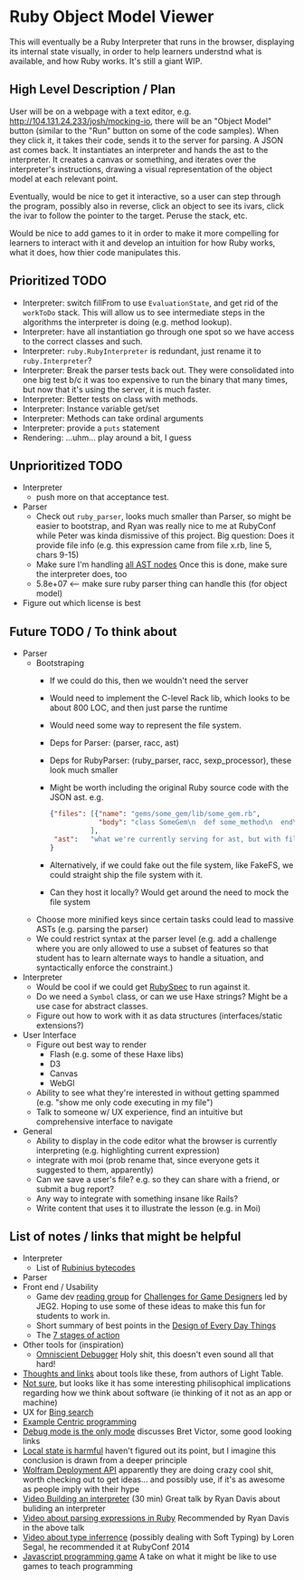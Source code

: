Ruby Object Model Viewer
========================

This will eventually be a Ruby Interpreter that runs in the browser,
displaying its internal state visually, in order to help learners
understnd what is available, and how Ruby works.
It's still a giant WIP.


High Level Description / Plan
-----------------------------

User will be on a webpage with a text editor, e.g. http://104.131.24.233/josh/mocking-io,
there will be an "Object Model" button (similar to the "Run" button on some of the code samples).
When they click it, it takes their code, sends it to the server for parsing.
A JSON ast comes back. It instantiates an interpreter and hands the ast to the interpreter.
It creates a canvas or something, and iterates over the interpreter's instructions,
drawing a visual representation of the object model at each relevant point.

Eventually, would be nice to get it interactive, so a user can step through the program,
possibly also in reverse, click an object to see its ivars, click the ivar to follow
the pointer to the target. Peruse the stack, etc.

Would be nice to add games to it in order to make it more compelling for learners to
interact with it and develop an intuition for how Ruby works, what it does, how thier
code manipulates this.


Prioritized TODO
----------------

* Interpreter: switch fillFrom to use `EvaluationState`, and get rid of the `workToDo` stack.
  This will allow us to see intermediate steps in the algorithms the interpreter is doing (e.g. method lookup).
* Interpreter: have all instantiation go through one spot so we have access to the correct classes and such.
* Interpreter: `ruby.RubyInterpreter` is redundant, just rename it to `ruby.Interpreter`?
* Interpreter: Break the parser tests back out. They were consolidated into one big test b/c it was too expensive to run the binary that many times, but now that it's using the server, it is much faster.
* Interpreter: Better tests on class with methods.
* Interpreter: Instance variable get/set
* Interpreter: Methods can take ordinal arguments
* Interpreter: provide a `puts` statement
* Rendering: ...uhm... play around a bit, I guess

Unprioritized TODO
------------------

* Interpreter
  * push more on that acceptance test.
* Parser
  * Check out `ruby_parser`, looks much smaller than Parser, so might be easier to bootstrap,
    and Ryan was really nice to me at RubyConf while Peter was kinda dismissive of this project.
    Big question: Does it provide file info (e.g. this expression came from file x.rb, line 5, chars 9-15)
  * Make sure I'm handling [all AST nodes](https://github.com/whitequark/parser/blob/master/doc/AST_FORMAT.md)
    Once this is done, make sure the interpreter does, too
  * 5.8e+07 <-- make sure ruby parser thing can handle this (for object model)
* Figure out which license is best



Future TODO / To think about
----------------------------

* Parser
  * Bootstraping
    * If we could do this, then we wouldn't need the server
    * Would need to implement the C-level Rack lib, which looks to be about 800 LOC, and then just parse the runtime
    * Would need some way to represent the file system.
    * Deps for Parser: (parser, racc, ast)
    * Deps for RubyParser: (ruby_parser, racc, sexp_processor), these look much smaller
    * Might be worth including the original Ruby source code with the JSON ast. e.g.

      ```json
      {"files": [{"name": "gems/some_gem/lib/some_gem.rb",
                  "body": "class SomeGem\n  def some_method\n  end\nend"}
                ],
       "ast":   "what we're currently serving for ast, but with file info that references the provided files"
      }
      ```
    * Alternatively, if we could fake out the file system, like FakeFS, we could straight ship the file system with it.
    * Can they host it locally? Would get around the need to mock the file system
  * Choose more minified keys since certain tasks could lead to massive ASTs (e.g. parsing the parser)
  * We could restrict syntax at the parser level (e.g. add a challenge where you are only allowed to use a subset of features
    so that student has to learn alternate ways to handle a situation, and syntactically enforce the constraint.)
* Interpreter
  * Would be cool if we could get [RubySpec](https://github.com/rubyspec/rubyspec) to run against it.
  * Do we need a `Symbol` class, or can we use Haxe strings? Might be a use case for abstract classes.
  * Figure out how to work with it as data structures (interfaces/static extensions?)
* User Interface
  * Figure out best way to render
    * Flash (e.g. some of these Haxe libs)
    * D3
    * Canvas
    * WebGl
  * Ability to see what they're interested in without getting spammed (e.g. "show me only code executing in my file")
  * Talk to someone w/ UX experience, find an intuitive but comprehensive interface to navigate
* General
  * Ability to display in the code editor what the browser is currently interpreting (e.g. highlighting current expression)
  * integrate with moi (prob rename that, since everyone gets it suggested to them, apparently)
  * Can we save a user's file? e.g. so they can share with a friend, or submit a bug report?
  * Any way to integrate with something insane like Rails?
  * Write content that uses it to illustrate the lesson (e.g. in Moi)


List of notes / links that might be helpful
-------------------------------------------
* Interpreter
  * List of [Rubinius bytecodes](http://rubini.us/doc/en/virtual-machine/instructions/)
* Parser
* Front end / Usability
  * Game dev [reading group](https://groups.google.com/forum/#!topic/game-maker-study-group/TwGr9AQ_eQk) for [Challenges for Game Designers](http://www.amazon.com/dp/158450580X)
    led by JEG2. Hoping to use some of these ideas to make this fun for students to work in.
  * Short summary of best points in the [Design of Every Day Things](http://drhaswell.com/index.php/2012/08/book-review-the-design-of-everyday-things/)
  * The [7 stages of action](https://en.wikipedia.org/wiki/Seven_stages_of_action)
* Other tools for (inspiration)
  * [Omniscient Debugger](http://www.lambdacs.com/debugger/) Holy shit, this doesn't even sound all that hard!
* [Thoughts and links](http://lighttable.com/2014/05/16/pain-we-forgot/) about tools like these, from authors of Light Table.
* [Not sure](http://pchiusano.blogspot.com/2013/05/the-future-of-software-end-of-apps-and.html),
  but looks like it has some interesting philisophical implications regarding how we think about software (ie thinking of it not as an app or machine)
* UX for [Bing search](http://blogs.msdn.com/b/visualstudio/archive/2014/02/17/introducing-bing-code-search-for-c.aspx)
* [Example Centric programming](http://www.subtext-lang.org/OOPSLA04.pdf)
* [Debug mode is the only mode](http://gbracha.blogspot.com/2012/11/debug-mode-is-only-mode.html) discusses Bret Victor, some good looking links
* [Local state is harmful](http://scattered-thoughts.net/blog/2014/02/17/local-state-is-harmful/) haven't figured out its point, but I imagine this conclusion is  drawn from a deeper principle
* [Wolfram Deployment API](https://www.wolfram.com/universal-deployment-system/) apparently they are doing crazy cool shit, worth checking out to get ideas... and possibly use, if it's as awesome as people imply with their hype
* [Video Building an interpreter](http://www.confreaks.com/videos/2685-gogaruco2013-let-s-write-an-interpreter) (30 min) Great talk by Ryan Davis about buliding an interpreter
* [Video about parsing expressions in Ruby](http://confreaks.com/videos/582) Recommended by Ryan Davis in the above talk
* [Video about type inferrence](https://www.youtube.com/watch?v=AHAONhPchKA) (possibly dealing with Soft Typing) by Loren Segal, he recommended it at RubyConf 2014
* [Javascript programming game](http://alexnisnevich.github.io/untrusted/) A take on what it might be like to use games to teach programming
